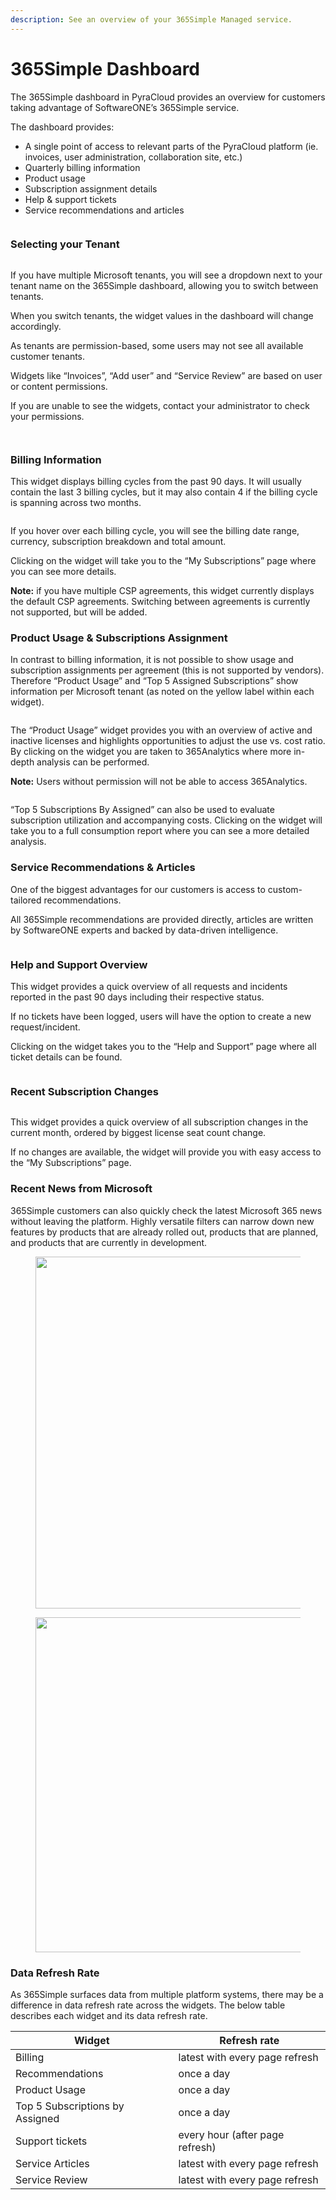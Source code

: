 ```yaml
---
description: See an overview of your 365Simple Managed service.
---
```


# 365Simple Dashboard

The 365Simple dashboard in PyraCloud provides an overview for customers taking advantage of SoftwareONE’s 365Simple service.

The dashboard provides:

* A single point of access to relevant parts of the PyraCloud platform (ie. invoices, user administration, collaboration site, etc.)
* Quarterly billing information
* Product usage
* Subscription assignment details
* Help & support tickets
* Service recommendations and articles

<figure><img src="../../.gitbook/assets/image (1) (1).png" alt=""><figcaption></figcaption></figure>

### Selecting your Tenant <a href="#selecting-your-tenant" id="selecting-your-tenant"></a>

<figure><img src="../../.gitbook/assets/image (1) (1) (1).png" alt=""><figcaption></figcaption></figure>

If you have multiple Microsoft tenants, you will see a dropdown next to your tenant name on the 365Simple dashboard, allowing you to switch between tenants.

When you switch tenants, the widget values in the dashboard will change accordingly.

As tenants are permission-based, some users may not see all available customer tenants.

Widgets like “Invoices”, “Add user” and “Service Review” are based on user or content permissions.

If you are unable to see the widgets, contact your administrator to check your permissions.

<figure><img src="../../.gitbook/assets/image (3) (1).png" alt=""><figcaption></figcaption></figure>

<figure><img src="../../.gitbook/assets/image (4) (1).png" alt=""><figcaption></figcaption></figure>

### Billing Information <a href="#billing-information" id="billing-information"></a>

This widget displays billing cycles from the past 90 days. It will usually contain the last 3 billing cycles, but it may also contain 4 if the billing cycle is spanning across two months.

<figure><img src="../../.gitbook/assets/image (5) (1).png" alt=""><figcaption></figcaption></figure>

If you hover over each billing cycle, you will see the billing date range, currency, subscription breakdown and total amount.

Clicking on the widget will take you to the “My Subscriptions” page where you can see more details.

**Note:** if you have multiple CSP agreements, this widget currently displays the default CSP agreements. Switching between agreements is currently not supported, but will be added.

### Product Usage & Subscriptions Assignment <a href="#product-usage-subscriptions-assignment" id="product-usage-subscriptions-assignment"></a>

In contrast to billing information, it is not possible to show usage and subscription assignments per agreement (this is not supported by vendors). Therefore “Product Usage” and “Top 5 Assigned Subscriptions” show information per Microsoft tenant (as noted on the yellow label within each widget).

<figure><img src="../../.gitbook/assets/image (6) (1).png" alt=""><figcaption></figcaption></figure>

The “Product Usage” widget provides you with an overview of active and inactive licenses and highlights opportunities to adjust the use vs. cost ratio. By clicking on the widget you are taken to 365Analytics where more in-depth analysis can be performed.

**Note:** Users without permission will not be able to access 365Analytics.

<figure><img src="../../.gitbook/assets/image (7) (1).png" alt=""><figcaption></figcaption></figure>

“Top 5 Subscriptions By Assigned” can also be used to evaluate subscription utilization and accompanying costs. Clicking on the widget will take you to a full consumption report where you can see a more detailed analysis.

### Service Recommendations & Articles <a href="#service-recommendations-articles" id="service-recommendations-articles"></a>

One of the biggest advantages for our customers is access to custom-tailored recommendations.

All 365Simple recommendations are provided directly, articles are written by SoftwareONE experts and backed by data-driven intelligence.

<figure><img src="../../.gitbook/assets/image (8) (1).png" alt=""><figcaption></figcaption></figure>

### Help and Support Overview <a href="#help-and-support-overview" id="help-and-support-overview"></a>

This widget provides a quick overview of all requests and incidents reported in the past 90 days including their respective status.

If no tickets have been logged, users will have the option to create a new request/incident.

Clicking on the widget takes you to the “Help and Support” page where all ticket details can be found.

<figure><img src="../../.gitbook/assets/image (9) (1).png" alt=""><figcaption></figcaption></figure>

### Recent Subscription Changes <a href="#recent-subscription-changes" id="recent-subscription-changes"></a>

<figure><img src="../../.gitbook/assets/image (10) (1).png" alt=""><figcaption></figcaption></figure>

This widget provides a quick overview of all subscription changes in the current month, ordered by biggest license seat count change.

If no changes are available, the widget will provide you with easy access to the “My Subscriptions” page.

### Recent News from Microsoft <a href="#recent-news-from-microsoft" id="recent-news-from-microsoft"></a>

365Simple customers can also quickly check the latest Microsoft 365 news without leaving the platform. Highly versatile filters can narrow down new features by products that are already rolled out, products that are planned, and products that are currently in development.

<figure><img src="../../.gitbook/assets/image (11) (1).png" alt="" width="563"><figcaption></figcaption></figure>

<figure><img src="../../.gitbook/assets/image (12) (1).png" alt="" width="536"><figcaption></figcaption></figure>

### Data Refresh Rate <a href="#data-refresh-rate" id="data-refresh-rate"></a>

As 365Simple surfaces data from multiple platform systems, there may be a difference in data refresh rate across the widgets. The below table describes each widget and its data refresh rate.

| **Widget**                      | **Refresh rate**                |
| ------------------------------- | ------------------------------- |
| Billing                         | latest with every page refresh  |
| Recommendations                 | once a day                      |
| Product Usage                   | once a day                      |
| Top 5 Subscriptions by Assigned | once a day                      |
| Support tickets                 | every hour (after page refresh) |
| Service Articles                | latest with every page refresh  |
| Service Review                  | latest with every page refresh  |
